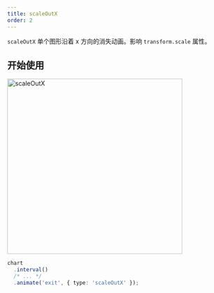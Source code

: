 ```yaml
---
title: scaleOutX
order: 2
---
```


`scaleOutX` 单个图形沿着 x 方向的消失动画。影响 `transform.scale` 属性。

## 开始使用

<img alt="scaleOutX" src="https://mdn.alipayobjects.com/huamei_qa8qxu/afts/img/A*XpI1SbHQADUAAAAAAAAAAAAADmJ7AQ/original" width="400" />

```ts
chart
  .interval()
  /* ... */
  .animate('exit', { type: 'scaleOutX' });
```
